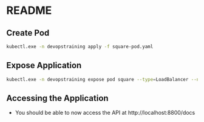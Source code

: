 # README

## Create Pod
```bash
kubectl.exe -n devopstraining apply -f square-pod.yaml
```
## Expose Application
```bash
kubectl.exe -n devopstraining expose pod square --type=LoadBalancer --name=square-service
```

## Accessing the Application
- You should be able to now access the API at http://localhost:8800/docs
